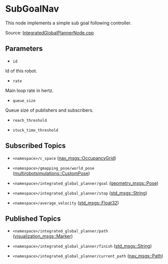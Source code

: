 # SubGoalNav

This node implements a simple sub goal following controller.

Source: [IntegratedGlobalPlannerNode.cpp](../../src/multirobotexploration/source/navigation/IntegratedGlobalPlannerNode.cpp)

## Parameters

* ```id```

Id of this robot.

* ```rate```

Main loop rate in hertz.

* ```queue_size```

Queue size of publishers and subscribers.

* ```reach_threshold```

* ```stuck_time_threshold```

## Subscribed Topics

* ```<namespace>/c_space``` ([nav_msgs::OccupancyGrid](https://docs.ros.org/en/api/nav_msgs/html/msg/OccupancyGrid.html))

* ```<namespace>/gmapping_pose/world_pose``` ([multirobotsimulations::CustomPose](https://docs.ros.org/en/api/nav_msgs/html/msg/OccupancyGrid.html))

* ```<namespace>/integrated_global_planner/goal``` ([geometry_msgs::Pose](https://docs.ros.org/en/api/geometry_msgs/html/msg/Pose.html))

* ```<namespace>/integrated_global_planner/stop``` ([std_msgs::String](https://docs.ros.org/en/api/std_msgs/html/msg/String.html))

* ```<namespace>/average_velocity``` ([std_msgs::Float32](https://docs.ros.org/en/api/std_msgs/html/msg/Float32.html))

## Published Topics

* ```<namespace>/integrated_global_planner/path``` ([visualization_msgs::Marker](https://docs.ros.org/en/api/visualization_msgs/html/msg/Marker.html))

* ```<namespace>/integrated_global_planner/finish``` ([std_msgs::String](https://docs.ros.org/en/api/visualization_msgs/html/msg/Marker.html))

* ```<namespace>/integrated_global_planner/current_path``` ([nav_msgs::Path](https://docs.ros.org/en/api/nav_msgs/html/msg/Path.html))

<!-- ## Published Transforms

* ```odom``` -->
